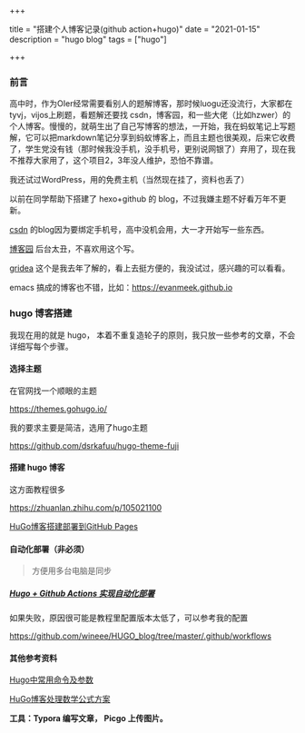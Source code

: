 +++

title = "搭建个人博客记录(github action+hugo)"
date = "2021-01-15"
description = "hugo blog"
tags = ["hugo"]

+++

### 前言

高中时，作为OIer经常需要看别人的题解博客，那时候luogu还没流行，大家都在tyvj，vijos上刷题，看题解还要找 csdn，博客园，和一些大佬（比如hzwer）的个人博客。慢慢的，就萌生出了自己写博客的想法，一开始，我在蚂蚁笔记上写题解，它可以把markdown笔记分享到蚂蚁博客上，而且主题也很美观，后来它收费了，学生党没有钱（那时候我没手机，没手机号，更别说网银了）弃用了，现在我不推荐大家用了，这个项目2，3年没人维护，恐怕不靠谱。

我还试过WordPress，用的免费主机（当然现在挂了，资料也丢了）

以前在同学帮助下搭建了 hexo+github 的 blog，不过我嫌主题不好看万年不更新。

[csdn](blog.csdn.net/qq_33831360) 的blog因为要绑定手机号，高中没机会用，大一才开始写一些东西。

[博客园](https://home.cnblogs.com/u/rewine/) 后台太丑，不喜欢用这个写。

[gridea](https://github.com/getgridea/gridea) 这个是我去年了解的，看上去挺方便的，我没试过，感兴趣的可以看看。

<!--more-->

emacs 搞成的博客也不错，比如：https://evanmeek.github.io

###  hugo 博客搭建

我现在用的就是 hugo， 本着不重复造轮子的原则，我只放一些参考的文章，不会详细写每个步骤。

#### 选择主题

在官网找一个顺眼的主题

https://themes.gohugo.io/

我的要求主要是简洁，选用了hugo主题

https://github.com/dsrkafuu/hugo-theme-fuji

#### 搭建 hugo 博客

这方面教程很多

https://zhuanlan.zhihu.com/p/105021100

[HuGo博客搭建部署到GitHub Pages](https://blog.csdn.net/qq_33831360/article/details/107484580)

#### 自动化部署（非必须）

> 方便用多台电脑是同步

##### [Hugo + Github Actions 实现自动化部署](https://immmmm.com/hugo-github-actions/)

如果失败，原因很可能是教程里配置版本太低了，可以参考我的配置

https://github.com/wineee/HUGO_blog/tree/master/.github/workflows



#### 其他参考资料

[Hugo中常用命令及参数](https://hugo.aiaide.com/post/hugo%E4%B8%AD%E5%B8%B8%E7%94%A8%E5%91%BD%E4%BB%A4%E5%8F%8A%E5%8F%82%E6%95%B0/)

[HuGo博客处理数学公式方案](https://blog.csdn.net/qq_33831360/article/details/107490524)



**工具：Typora 编写文章， Picgo 上传图片。**


